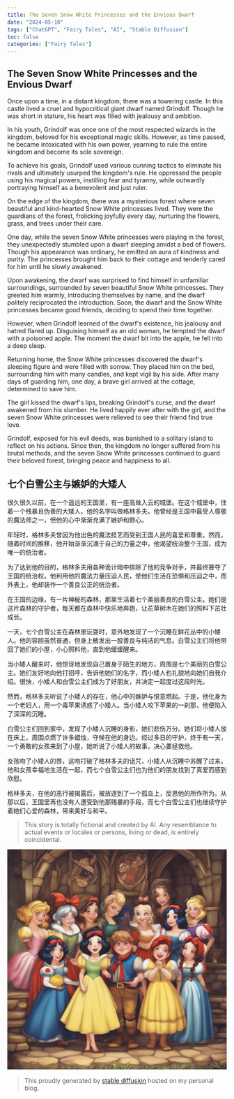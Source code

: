 ```yaml
---
title: The Seven Snow White Princesses and the Envious Dwarf
date: "2024-05-10"
tags: ["ChatGPT", "Fairy Tales", "AI", "Stable Diffusion"]
toc: false
categories: ["Fairy Tales"]
---
```


## The Seven Snow White Princesses and the Envious Dwarf

Once upon a time, in a distant kingdom, there was a towering castle. In this castle lived a cruel and hypocritical giant dwarf named Grindolf. Though he was short in stature, his heart was filled with jealousy and ambition.

In his youth, Grindolf was once one of the most respected wizards in the kingdom, beloved for his exceptional magic skills. However, as time passed, he became intoxicated with his own power, yearning to rule the entire kingdom and become its sole sovereign.

To achieve his goals, Grindolf used various cunning tactics to eliminate his rivals and ultimately usurped the kingdom's rule. He oppressed the people using his magical powers, instilling fear and tyranny, while outwardly portraying himself as a benevolent and just ruler.

On the edge of the kingdom, there was a mysterious forest where seven beautiful and kind-hearted Snow White princesses lived. They were the guardians of the forest, frolicking joyfully every day, nurturing the flowers, grass, and trees under their care.

One day, while the seven Snow White princesses were playing in the forest, they unexpectedly stumbled upon a dwarf sleeping amidst a bed of flowers. Though his appearance was ordinary, he emitted an aura of kindness and purity. The princesses brought him back to their cottage and tenderly cared for him until he slowly awakened.

Upon awakening, the dwarf was surprised to find himself in unfamiliar surroundings, surrounded by seven beautiful Snow White princesses. They greeted him warmly, introducing themselves by name, and the dwarf politely reciprocated the introduction. Soon, the dwarf and the Snow White princesses became good friends, deciding to spend their time together.

However, when Grindolf learned of the dwarf's existence, his jealousy and hatred flared up. Disguising himself as an old woman, he tempted the dwarf with a poisoned apple. The moment the dwarf bit into the apple, he fell into a deep sleep.

Returning home, the Snow White princesses discovered the dwarf's sleeping figure and were filled with sorrow. They placed him on the bed, surrounding him with many candles, and kept vigil by his side. After many days of guarding him, one day, a brave girl arrived at the cottage, determined to save him.

The girl kissed the dwarf's lips, breaking Grindolf's curse, and the dwarf awakened from his slumber. He lived happily ever after with the girl, and the seven Snow White princesses were relieved to see their friend find true love.

Grindolf, exposed for his evil deeds, was banished to a solitary island to reflect on his actions. Since then, the kingdom no longer suffered from his brutal methods, and the seven Snow White princesses continued to guard their beloved forest, bringing peace and happiness to all.

## 七个白雪公主与嫉妒的大矮人

很久很久以前，在一个遥远的王国里，有一座高耸入云的城堡。在这个城堡中，住着一个残暴且伪善的大矮人，他的名字叫做格林多夫。他曾经是王国中最受人尊敬的魔法师之一，但他的心中渐渐充满了嫉妒和野心。

年轻时，格林多夫曾因为他出色的魔法技艺而受到王国人民的喜爱和尊重。然而，随着时间的推移，他开始渐渐沉湎于自己的力量之中，他渴望统治整个王国，成为唯一的统治者。

为了达到他的目的，格林多夫用各种诡计暗中排除了他的竞争对手，并最终篡夺了王国的统治权。他利用他的魔法力量压迫人民，使他们生活在恐惧和压迫之中，而外表上，他却装作一个善良公正的统治者。

在王国的边缘，有一片神秘的森林，那里生活着七个美丽善良的白雪公主。她们是这片森林的守护者，每天都在森林中快乐地奔跑，让花草树木在她们的照料下茁壮成长。

一天，七个白雪公主在森林里玩耍时，意外地发现了一个沉睡在鲜花丛中的小矮人。他的容颜虽然普通，但身上散发出一股善良与纯洁的气息。白雪公主们将他带回了她们的小屋，小心照料他，直到他缓缓醒来。

当小矮人醒来时，他惊讶地发现自己置身于陌生的地方，周围是七个美丽的白雪公主。她们友好地向他打招呼，告诉他她们的名字，而小矮人也礼貌地向她们自我介绍。很快，小矮人和白雪公主们成为了好朋友，并决定一起度过这段时光。

然而，格林多夫听说了小矮人的存在，他心中的嫉妒与恨意燃起。于是，他化身为一个老妇人，用一个毒苹果诱惑了小矮人。当小矮人咬下苹果的一刹那，他便陷入了深深的沉睡。

白雪公主们回到家中，发现了小矮人沉睡的身影，她们悲伤万分。她们将小矮人放在床上，周围点燃了许多蜡烛，守候在他的身边。经过多日的守护，终于有一天，一个勇敢的女孩来到了小屋，她听说了小矮人的故事，决心要拯救他。

女孩吻了小矮人的唇，这吻打破了格林多夫的诅咒，小矮人从沉睡中苏醒了过来。他和女孩幸福地生活在一起，而七个白雪公主们也为他们的朋友找到了真爱而感到欣慰。

格林多夫，在他的恶行被揭露后，被放逐到了一个孤岛上，反思他的所作所为。从那以后，王国里再也没有人遭受到他那残暴的手段，而七个白雪公主们也继续守护着她们心爱的森林，带来美好与和平。

> This story is totally fictional and created by AI. Any resemblance to actual events or locales or persons, living or dead, is entirely coincidental.

![The Seven Snow White Princesses and the Envious Dwarf](/static/img/2024-05-10-TheSevenSnowWhitePrincessesAndTheEnviousDwarf/1.png)

> This proudly generated by [stable diffusion](/tools/stable_diffusion) hosted on my personal blog.
